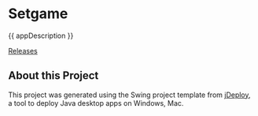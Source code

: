 # Setgame

{{ appDescription }}

[Releases](https://github.com/Mari-Rzepka/SetGame/releases)

## About this Project

This project was generated using the Swing project template from [jDeploy](https://www.jdeploy.com), a tool to deploy Java desktop apps on Windows, Mac.
